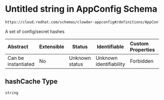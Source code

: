 # Untitled string in AppConfig Schema

```txt
https://cloud.redhat.com/schemas/clowder-appconfig#/definitions/AppConfig/properties/hashCache
```

A set of config/secret hashes


| Abstract            | Extensible | Status         | Identifiable            | Custom Properties | Additional Properties | Access Restrictions | Defined In                                                    |
| :------------------ | ---------- | -------------- | ----------------------- | :---------------- | --------------------- | ------------------- | ------------------------------------------------------------- |
| Can be instantiated | No         | Unknown status | Unknown identifiability | Forbidden         | Allowed               | none                | [schema.json\*](../../out/schema.json "open original schema") |

## hashCache Type

`string`
